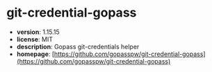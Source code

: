 # git-credential-gopass

- **version**: 1.15.15
- **license**: MIT
- **description**: Gopass git-credentials helper
- **homepage**: [https://github.com/gopasspw/git-credential-gopass](https://github.com/gopasspw/git-credential-gopass)

